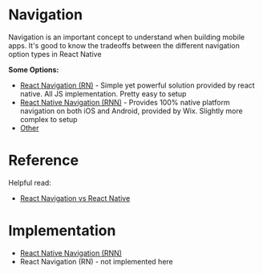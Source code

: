 # Navigation
Navigation is an important concept to understand when building mobile apps.
It's good to know the tradeoffs between the different navigation option types in React Native

**Some Options:**
- [React Navigation (RN)](https://github.com/react-navigation/react-navigation) - Simple yet powerful solution provided by react native. All JS implementation. Pretty easy to setup
- [React Native Navigation (RNN)](https://github.com/wix/react-native-navigation) - Provides 100% native platform navigation on both iOS and Android, provided by Wix. Slightly more complex to setup
- [Other](https://github.com/search?p=1&q=react+native+navigation&type=Repositories)

# Reference
Helpful read:
- [React Navigation vs React Native](https://blog.logrocket.com/react-navigation-vs-react-native-navigation-which-is-right-for-you-3d47c1cd1d63/)

# Implementation
- [React Native Navigation (RNN)](documentations/navigation-RNN.md)
- React Navigation (RN) - not implemented here
